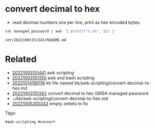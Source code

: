 # convert decimal to hex

- read decimal numbers one per line, print as hex encoded bytes.
```bash
cat managed_password | awk '{ printf("%.2x", $1) }'
```

` zet/20221003151343/README.md `

# Related

- [20221003151441](/zet/20221003151441/README.md) awk scripting
- [20221003151350](/zet/20221003151350/README.md) awk and bash scripting
- [20221014190119](/zet/20221014190119/README.md) kb file named kb/awk-scripting/convert-decimal-to-hex.md
- [20221003151342](/zet/20221003151342/README.md) convert decimal to hex GMSA managed password
- ~/kb/awk-scripting/convert-decimal-to-hex.md
- [20221005200242](/zet/20221005200242/README.md) empty zettels to fix

Tags:

    #awk-scripting #convert 
